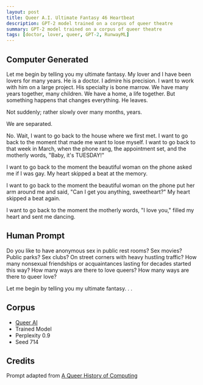 ```yaml
---
layout: post
title: Queer A.I. Ultimate Fantasy 46 Heartbeat
description: GPT-2 model trained on a corpus of queer theatre
summary: GPT-2 model trained on a corpus of queer theatre
tags: [doctor, lover, queer, GPT-2, RunwayML]
---
```


## Computer Generated

Let me begin by telling you my ultimate fantasy. My lover and I have been lovers for many years. He is a doctor. I admire his precision. I want to work with him on a large project. His specialty is bone marrow. We have many years together, many children. We have a home, a life together. But something happens that changes everything. He leaves.

Not suddenly; rather slowly over many months, years.

We are separated.

No. Wait, I want to go back to the house where we first met. I want to go back to the moment that made me want to lose myself. I want to go back to that week in March, when the phone rang, the appointment set, and the motherly words, "Baby, it's TUESDAY!"

I want to go back to the moment the beautiful woman on the phone asked me if I was gay. My heart skipped a beat at the memory.

I want to go back to the moment the beautiful woman on the phone put her arm around me and said, "Can I get you anything, sweetheart?" My heart skipped a beat again.

I want to go back to the moment the motherly words, "I love you," filled my heart and sent me dancing.


## Human Prompt

Do you like to have anonymous sex in public rest rooms? Sex movies? Public parks? Sex clubs? On street corners with heavy hustling traffic? How many nonsexual friendships or acquaintances lasting for decades started this way? How many ways are there to love queers? How many ways are there to queer love?

Let me begin by telling you my ultimate fantasy. . .

## Corpus

- [Queer AI](/queerai)
- Trained Model
- Perplexity 0.9
- Seed 714

## Credits

Prompt adapted from [A Queer History of Computing](https://rhizome.org/editorial/2013/feb/19/queer-computing-1/)
